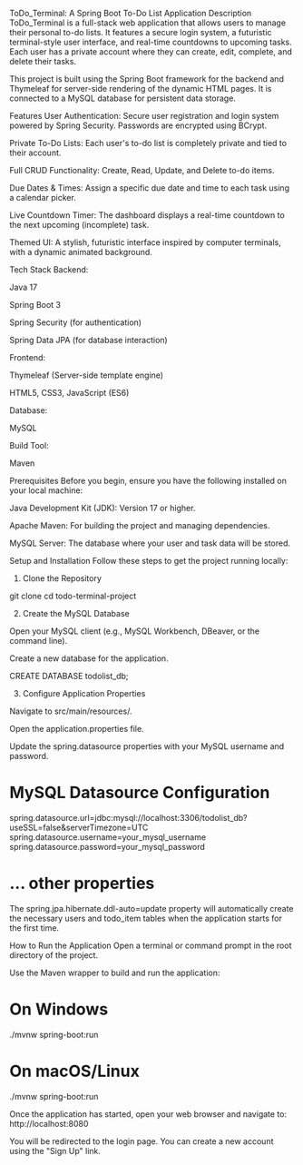 ToDo_Terminal: A Spring Boot To-Do List Application
Description
ToDo_Terminal is a full-stack web application that allows users to manage their personal to-do lists. It features a secure login system, a futuristic terminal-style user interface, and real-time countdowns to upcoming tasks. Each user has a private account where they can create, edit, complete, and delete their tasks.

This project is built using the Spring Boot framework for the backend and Thymeleaf for server-side rendering of the dynamic HTML pages. It is connected to a MySQL database for persistent data storage.

Features
User Authentication: Secure user registration and login system powered by Spring Security. Passwords are encrypted using BCrypt.

Private To-Do Lists: Each user's to-do list is completely private and tied to their account.

Full CRUD Functionality: Create, Read, Update, and Delete to-do items.

Due Dates & Times: Assign a specific due date and time to each task using a calendar picker.

Live Countdown Timer: The dashboard displays a real-time countdown to the next upcoming (incomplete) task.

Themed UI: A stylish, futuristic interface inspired by computer terminals, with a dynamic animated background.

Tech Stack
Backend:

Java 17

Spring Boot 3

Spring Security (for authentication)

Spring Data JPA (for database interaction)

Frontend:

Thymeleaf (Server-side template engine)

HTML5, CSS3, JavaScript (ES6)

Database:

MySQL

Build Tool:

Maven

Prerequisites
Before you begin, ensure you have the following installed on your local machine:

Java Development Kit (JDK): Version 17 or higher.

Apache Maven: For building the project and managing dependencies.

MySQL Server: The database where your user and task data will be stored.

Setup and Installation
Follow these steps to get the project running locally:

1. Clone the Repository

git clone <your-repository-url>
cd todo-terminal-project

2. Create the MySQL Database

Open your MySQL client (e.g., MySQL Workbench, DBeaver, or the command line).

Create a new database for the application.

CREATE DATABASE todolist_db;

3. Configure Application Properties

Navigate to src/main/resources/.

Open the application.properties file.

Update the spring.datasource properties with your MySQL username and password.

# MySQL Datasource Configuration
spring.datasource.url=jdbc:mysql://localhost:3306/todolist_db?useSSL=false&serverTimezone=UTC
spring.datasource.username=your_mysql_username
spring.datasource.password=your_mysql_password

# ... other properties

The spring.jpa.hibernate.ddl-auto=update property will automatically create the necessary users and todo_item tables when the application starts for the first time.

How to Run the Application
Open a terminal or command prompt in the root directory of the project.

Use the Maven wrapper to build and run the application:

# On Windows
./mvnw spring-boot:run

# On macOS/Linux
./mvnw spring-boot:run

Once the application has started, open your web browser and navigate to:
http://localhost:8080

You will be redirected to the login page. You can create a new account using the "Sign Up" link.
